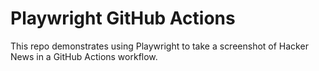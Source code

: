 # Playwright GitHub Actions

This repo demonstrates using Playwright to take a screenshot of Hacker News in a
GitHub Actions workflow.
